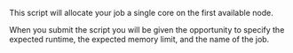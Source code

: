 This script will allocate your job a single core on the first available node.

When you submit the script you will be given the opportunity to specify the
expected runtime, the expected memory limit, and the name of the job.
